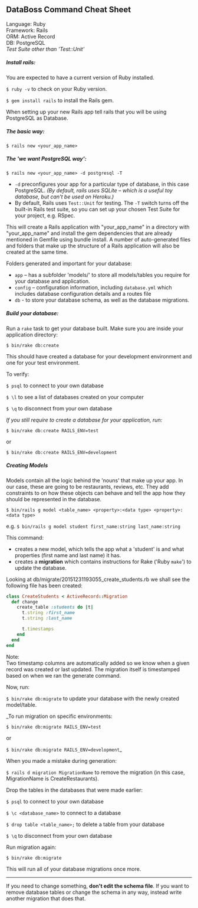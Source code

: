 ## DataBoss Command Cheat Sheet

Language: Ruby  
Framework: Rails  
ORM: Active Record  
DB: PostgreSQL  
_Test Suite other than 'Test::Unit'_

##### Install rails:

You are expected to have a current version of Ruby installed.

`$ ruby -v` to check on your Ruby version.

`$ gem install rails` to install the Rails gem.

When setting up your new Rails app tell rails that you will be using PostgreSQL as Database.

##### The basic way:

`$ rails new <your_app_name>`

##### The 'we want PostgreSQL way':

`$ rails new <your_app_name> -d postgresql -T`

* `-d` preconfigures your app for a particular type of database, in this case PostgreSQL. _(By default, rails uses SQLite – which is a useful toy database, but can't be used on Heroku.)_
* By default, Rails uses `Test::Unit` for testing. The `-T` switch turns off the built-in Rails test suite, so you can set up your chosen Test Suite for your project, e.g. RSpec.

This will create a Rails application with "your_app_name" in a directory with "your_app_name" and install the gem dependencies that are already mentioned in Gemfile using bundle install. A number of auto-generated files and folders that make up the structure of a Rails application will also be created at the same time.

Folders generated and important for your database:
* `app` – has a subfolder 'models/' to store all models/tables you require for your database and application.
* `config` – configuration information, including `database.yml` which includes database configuration details and a routes file
* `db` - to store your database schema, as well as the database migrations.

##### Build your database:
Run a `rake` task to get your database built. Make sure you are inside your application directory:

`$ bin/rake db:create`

This should have created a database for your development environment and one for your test environment.

To verify:  

`$ psql` to connect to your own database

`$ \l` to see a list of databases created on your computer

`$ \q` to disconnect from your own database


*If you still require to create a database for your application, run:*

`$ bin/rake db:create RAILS_ENV=test`

or

`$ bin/rake db:create RAILS_ENV=development`

##### Creating Models

Models contain all the logic behind the 'nouns' that make up your app. In our case, these are going to be restaurants, reviews, etc. They add constraints to on how these objects can behave and tell the app how they should be represented in the database.

`$ bin/rails g model <table_name> <property>:<data type> <property>:<data type>`

e.g. `$ bin/rails g model student first_name:string last_name:string`

This command:
* creates a new model, which tells the app what a 'student' is and what properties (first name and last name) it has.
* creates a **migration** which contains instructions for Rake ('Ruby `make`') to update the database.

Looking at db/migrate/20151231193055_create_students.rb we shall see the following file has been created:

```ruby
class CreateStudents < ActiveRecord::Migration
  def change
    create_table :students do |t|
      t.string :first_name
      t.string :last_name

      t.timestamps
    end
  end
end
```

Note:  
Two timestamp columns are automatically added so we know when a given record was created or last updated. The migration itself is timestamped based on when we ran the generate command.

Now, run:

`$ bin/rake db:migrate` to update your database with the newly created model/table.

_To run migration on specific environments:

`$ bin/rake db:migrate RAILS_ENV=test`

or

`$ bin/rake db:migrate RAILS_ENV=development`_

When you made a mistake during generation:  

`$ rails d migration MigrationName` to remove the migration (in this case, MigrationName is CreateRestaurants).

Drop the tables in the databases that were made earlier:

`$ psql` to connect to your own database

`$ \c <database_name>` to connect to a database

`$ drop table <table_name>;` to delete a table from your database

`$ \q` to disconnect from your own database

Run migration again:

`$ bin/rake db:migrate`

This will run all of your database migrations once more.

-------------------------

If you need to change something, **don't edit the schema file**. If you want to remove database tables or change the schema in any way, instead write another migration that does that.
